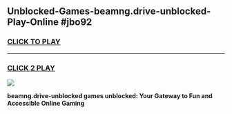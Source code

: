 
## Unblocked-Games-beamng.drive-unblocked-Play-Online #jbo92
<h3>
<a href="https://news.freeplayer.one?title=beamng.drive-unblocked&ref=3">CLICK TO PLAY</a></h3>
<hr>

<h3>
<a href="https://news.freeplayer.one?title=beamng.drive-unblocked&ref=3">CLICK 2 PLAY</a>
  
</h3>

<a href="https://news.freeplayer.one?title=beamng.drive-unblocked&ref=3"><img src="https://clearcache.store/games.png"></a>


**beamng.drive-unblocked games unblocked: Your Gateway to Fun and Accessible Online Gaming**
